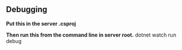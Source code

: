 ## Debugging
**Put this in the server .csproj**
 <ItemGroup>
    <Watch Include="..\**\*.razor" />
    <Watch Include="..\**\*.scss" />
    <Watch Include="..\**\*.cs" />
  </ItemGroup>

**Then run this from the command line in server root.**
dotnet watch run debug